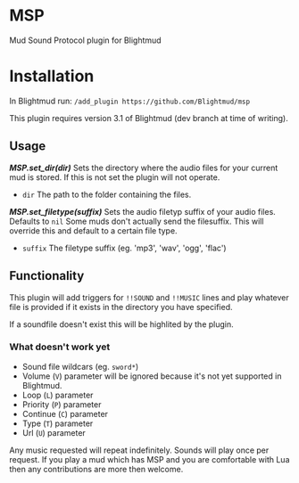 # MSP
Mud Sound Protocol plugin for Blightmud

# Installation
In Blightmud run: `/add_plugin https://github.com/Blightmud/msp`

This plugin requires version 3.1 of Blightmud (dev branch at time of writing).

## Usage

***MSP.set_dir(dir)***
Sets the directory where the audio files for your current mud is stored.
If this is not set the plugin will not operate.

- `dir` The path to the folder containing the files.

***MSP.set_filetype(suffix)***
Sets the audio filetyp suffix of your audio files. Defaults to `nil`
Some muds don't actually send the filesuffix. This will override this and
default to a certain file type.

- `suffix` The filetype suffix (eg. 'mp3', 'wav', 'ogg', 'flac')

## Functionality
This plugin will add triggers for `!!SOUND` and `!!MUSIC` lines and play
whatever file is provided if it exists in the directory you have specified.

If a soundfile doesn't exist this will be highlited by the plugin.

### What doesn't work yet

- Sound file wildcars (eg. `sword*`)
- Volume (`V`) parameter will be ignored because it's not yet supported in Blightmud.
- Loop (`L`) parameter
- Priority (`P`) parameter
- Continue (`C`) parameter
- Type (`T`) parameter
- Url (`U`) parameter

Any music requested will repeat indefinitely. Sounds will play once per
request. If you play a mud which has MSP and you are comfortable with Lua then
any contributions are more then welcome.
